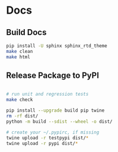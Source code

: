 # Docs


## Build Docs
```bash
pip install -U sphinx sphinx_rtd_theme
make clean
make html
```



## Release Package to PyPI

```bash

# run unit and regression tests
make check

pip install --upgrade build pip twine
rm -rf dist/
python -m build --sdist --wheel -o dist/

# create your ~/.pypirc, if missing
twine upload -r testpypi dist/*
twine upload -r pypi dist/*

```